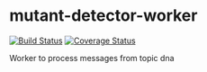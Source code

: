 # mutant-detector-worker
[![Build Status](https://app.travis-ci.com/leosthewar/mutant-detector-worker.svg?branch=main)](https://app.travis-ci.com/leosthewar/mutant-detector-worker)
[![Coverage Status](https://coveralls.io/repos/github/leosthewar/mutant-detector-worker/badge.svg?branch=main)](https://coveralls.io/github/leosthewar/mutant-detector-worker?branch=main)

Worker to process messages from topic dna
